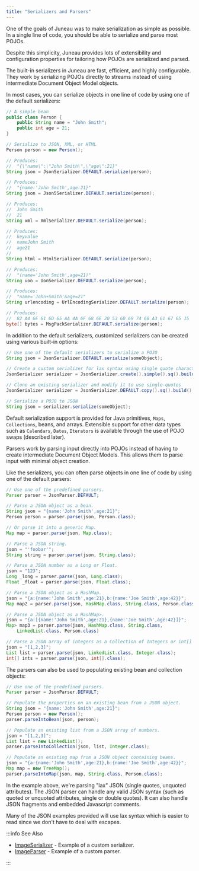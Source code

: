 ```yaml
---
title: "Serializers and Parsers"
---
```


One of the goals of Juneau was to make serialization as simple as possible.
In a single line of code, you should be able to serialize and parse most POJOs.

Despite this simplicity, Juneau provides lots of extensibility and configuration properties for tailoring how POJOs are serialized and parsed.

The built-in serializers in Juneau are fast, efficient, and highly configurable.
They work by serializing POJOs directly to streams instead of using intermediate Document Object Model objects.

In most cases, you can serialize objects in one line of code by using one of the default serializers:

```java
// A simple bean
public class Person {
    public String name = "John Smith";
    public int age = 21;
}

// Serialize to JSON, XML, or HTML
Person person = new Person();

// Produces:
//  "{\"name\":\"John Smith\",\"age\":21}"
String json = JsonSerializer.DEFAULT.serialize(person);

// Produces:
//  "{name:'John Smith',age:21}"
String json = Json5Serializer.DEFAULT.serialize(person);

// Produces:
//  John Smith
//  21
String xml = XmlSerializer.DEFAULT.serialize(person);

// Produces:
//  keyvalue
//  nameJohn Smith
//  age21
//
String html = HtmlSerializer.DEFAULT.serialize(person);

// Produces:
//  "(name='John Smith',age=21)"
String uon = UonSerializer.DEFAULT.serialize(person);

// Produces:
//  "name='John+Smith'&age=21"
String urlencoding = UrlEncodingSerializer.DEFAULT.serialize(person);

// Produces:
//  82 A4 6E 61 6D 65 AA 4A 6F 68 6E 20 53 6D 69 74 68 A3 61 67 65 15
byte[] bytes = MsgPackSerializer.DEFAULT.serialize(person);
```

In addition to the default serializers, customized serializers can be created using various built-in options:

```java
// Use one of the default serializers to serialize a POJO
String json = JsonSerializer.DEFAULT.serialize(someObject);

// Create a custom serializer for lax syntax using single quote characters
JsonSerializer serializer = JsonSerializer.create().simple().sq().build();

// Clone an existing serializer and modify it to use single-quotes
JsonSerializer serializer = JsonSerializer.DEFAULT.copy().sq().build();

// Serialize a POJO to JSON
String json = serializer.serialize(someObject);
```

Default serialization support is provided for Java primitives, `Maps`, `Collections`, beans, and arrays.
Extensible support for other data types such as `Calendars`, `Dates`, `Iterators` is available through the use of POJO swaps (described later).

Parsers work by parsing input directly into POJOs instead of having to create intermediate Document Object Models.
This allows them to parse input with minimal object creation.

Like the serializers, you can often parse objects in one line of code by using one of the default parsers:

```java
// Use one of the predefined parsers.
Parser parser = JsonParser.DEFAULT;

// Parse a JSON object as a bean.
String json = "{name:'John Smith',age:21}";
Person person = parser.parse(json, Person.class);

// Or parse it into a generic Map.
Map map = parser.parse(json, Map.class);

// Parse a JSON string.
json = "'foobar'";
String string = parser.parse(json, String.class);

// Parse a JSON number as a Long or Float.
json = "123";
Long _long = parser.parse(json, Long.class);
Float _float = parser.parse(json, Float.class);

// Parse a JSON object as a HashMap.
json = "{a:{name:'John Smith',age:21},b:{name:'Joe Smith',age:42}}";
Map map2 = parser.parse(json, HashMap.class, String.class, Person.class)

// Parse a JSON object as a HashMap>.
json = "{a:[{name:'John Smith',age:21},{name:'Joe Smith',age:42}]}";
Map> map3 = parser.parse(json, HashMap.class, String.class,
    LinkedList.class, Person.class)

// Parse a JSON array of integers as a Collection of Integers or int[] array.
json = "[1,2,3]";
List list = parser.parse(json, LinkedList.class, Integer.class);
int[] ints = parser.parse(json, int[].class);
```

The parsers can also be used to populating existing bean and collection objects:

```java
// Use one of the predefined parsers.
Parser parser = JsonParser.DEFAULT;

// Populate the properties on an existing bean from a JSON object.
String json = "{name:'John Smith',age:21}";
Person person = new Person();
parser.parseIntoBean(json, person);

// Populate an existing list from a JSON array of numbers.
json = "[1,2,3]";
List list = new LinkedList();
parser.parseIntoCollection(json, list, Integer.class);

// Populate an existing map from a JSON object containing beans.
json = "{a:{name:'John Smith',age:21},b:{name:'Joe Smith',age:42}}";
Map map = new TreeMap();
parser.parseIntoMap(json, map, String.class, Person.class);
```

In the example above, we're parsing "lax" JSON (single quotes, unquoted attributes).
The JSON parser can handle any valid JSON syntax (such as quoted or unquoted attributes, single or double quotes).
It can also handle JSON fragments and embedded Javascript comments.

Many of the JSON examples provided will use lax syntax which is easier to read since we don't have to deal with escapes.

:::info See Also

- [ImageSerializer]({{API_DOCS}}/org/apache/juneau/examples/serializer/ImageSerializer.html) - Example of a custom serializer.
- [ImageParser]({{API_DOCS}}/org/apache/juneau/examples/parser/ImageParser.html) - Example of a custom parser.

:::